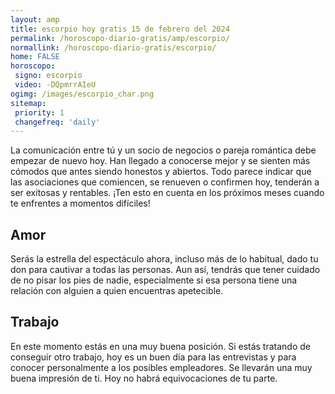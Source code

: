 ```yaml
---
layout: amp
title: escorpio hoy gratis 15 de febrero del 2024 
permalink: /horoscopo-diario-gratis/amp/escorpio/
normallink: /horoscopo-diario-gratis/escorpio/
home: FALSE
horoscopo:
 signo: escorpio
 video: -DQpmrrAIeU
ogimg: /images/escorpio_char.png
sitemap:
 priority: 1
 changefreq: 'daily'
---
```



La comunicación entre tú y un socio de negocios o pareja romántica debe empezar de nuevo hoy. Han llegado a conocerse mejor y se sienten más cómodos que antes siendo honestos y abiertos. Todo parece indicar que las asociaciones que comiencen, se renueven o confirmen hoy, tenderán a ser exitosas y rentables. ¡Ten esto en cuenta en los próximos meses cuando te enfrentes a momentos difíciles!

## Amor

Serás la estrella del espectáculo ahora, incluso más de lo habitual, dado tu don para cautivar a todas las personas. Aun así, tendrás que tener cuidado de no pisar los pies de nadie, especialmente si esa persona tiene una relación con alguien a quien encuentras apetecible.

## Trabajo

En este momento estás en una muy buena posición. Si estás tratando de conseguir otro trabajo, hoy es un buen día para las entrevistas y para conocer personalmente a los posibles empleadores. Se llevarán una muy buena impresión de ti. Hoy no habrá equivocaciones de tu parte.